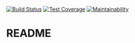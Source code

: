 [![Build Status](https://travis-ci.org/vikkanaev/ViksTnetica17.svg?branch=master)](https://travis-ci.org/vikkanaev/ViksTnetica17)
[![Test Coverage](https://api.codeclimate.com/v1/badges/8eb897323103e419e226/test_coverage)](https://codeclimate.com/github/vikkanaev/ViksTnetica17/test_coverage)
[![Maintainability](https://api.codeclimate.com/v1/badges/8eb897323103e419e226/maintainability)](https://codeclimate.com/github/vikkanaev/ViksTnetica17/maintainability)

# README
